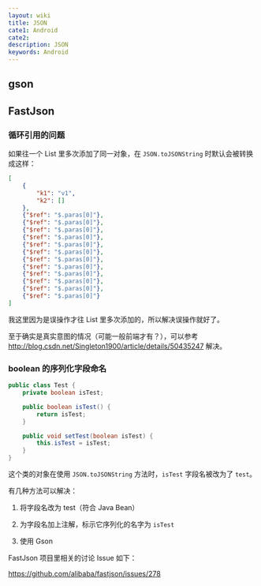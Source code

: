 ```yaml
---
layout: wiki
title: JSON
cate1: Android
cate2:
description: JSON
keywords: Android
---
```


## gson

## FastJson

### 循环引用的问题

如果往一个 List 里多次添加了同一对象，在 `JSON.toJSONString` 时默认会被转换成这样： 

```json
[
    {
        "k1": "v1",
        "k2": []
    },
    {"$ref": "$.paras[0]"},
    {"$ref": "$.paras[0]"},
    {"$ref": "$.paras[0]"},
    {"$ref": "$.paras[0]"},
    {"$ref": "$.paras[0]"},
    {"$ref": "$.paras[0]"},
    {"$ref": "$.paras[0]"},
    {"$ref": "$.paras[0]"},
    {"$ref": "$.paras[0]"},
    {"$ref": "$.paras[0]"},
    {"$ref": "$.paras[0]"},
    {"$ref": "$.paras[0]"}
]
```

我这里因为是误操作才往 List 里多次添加的，所以解决误操作就好了。

至于确实是真实意图的情况（可能一般前端才有？），可以参考 <http://blog.csdn.net/Singleton1900/article/details/50435247> 解决。

### boolean 的序列化字段命名

```java
public class Test {
    private boolean isTest;

    public boolean isTest() {
        return isTest;
    }

    public void setTest(boolean isTest) {
        this.isTest = isTest;
    }
}
```

这个类的对象在使用 `JSON.toJSONString` 方法时，`isTest` 字段名被改为了 `test`。

有几种方法可以解决：

1. 将字段名改为 test（符合 Java Bean）

2. 为字段名加上注解，标示它序列化的名字为 `isTest`

3. 使用 Gson

FastJson 项目里相关的讨论 Issue 如下：

<https://github.com/alibaba/fastjson/issues/278>
